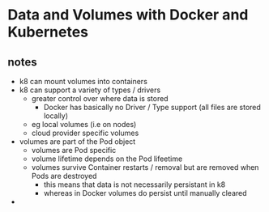 # Data and Volumes with Docker and Kubernetes

## notes

- k8 can mount volumes into containers
- k8 can support a variety of types / drivers
  - greater control over where data is stored
    - Docker has basically no Driver / Type support (all files are stored locally) 
  - eg local volumes (i.e on nodes)
  - cloud provider specific volumes
- volumes are part of the Pod object
  - volumes are Pod specific
  - volume lifetime depends on the Pod lifeetime
  - volumes survive Container restarts / removal but are removed when Pods are destroyed
    - this means that data is not necessarily persistant in k8
    - whereas in Docker volumes do persist until manually cleared
- 


